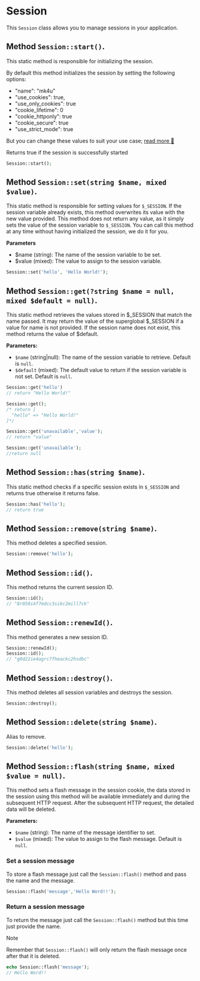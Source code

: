 # Session
This `Session` class allows you to manage sessions in your application.

## Method `Session::start()`.
This static method is responsible for initializing the session. 

By default this method initializes the session by setting the following options:
- "name": "mk4u"
- "use_cookies": true,
- "use_only_cookies": true
- "cookie_lifetime": 0
- "cookie_httponly": true
- "cookie_secure": true
- "use_strict_mode": true 

But you can change these values to suit your use case; [read more 👀](https://www.php.net/manual/es/session.configuration.php)

Returns true if the session is successfully started

```php
Session::start();
```

## Method `Session::set(string $name, mixed $value)`.
This static method is responsible for setting values for `$_SESSION`. If the session variable already exists, this method overwrites its value with the new value provided. This method does not return any value, as it simply sets the value of the session variable to `$_SESSION`. You can call this method at any time without having initialized the session, we do it for you.

**Parameters**
- $name (string): The name of the session variable to be set.
- $value (mixed): The value to assign to the session variable.

```php
Session::set('hello', 'Hello World!');
```

## Method `Session::get(?string $name = null, mixed $default = null)`.
This static method retrieves the values stored in $_SESSION that match the name passed. It may return the value of the superglobal $_SESSION if a value for name is not provided. If the session name does not exist, this method returns the value of $default.

**Parameters:**
- `$name` (string|null): The name of the session variable to retrieve. Default is `null`.
- `$default` (mixed): The default value to return if the session variable is not set. Default is `null`.

```php
Session::get('hello')
// return "Hello World!"

Session::get();
/* return [
  "hello" => "Hello World!"
]*/ 

Session::get('unavailable','value');
// return "value"

Session::get('unavailable');
//return null 
```

## Method `Session::has(string $name)`.
This static method checks if a specific session exists in `$_SESSION` and returns true otherwise it returns false.
```php
Session::has('hello');
// return true
```

## Method `Session::remove(string $name)`.
This method deletes a specified session.

```php
Session::remove('hello');
```

## Method `Session::id()`.
This method returns the current session ID.

```php
Session::id();
// "8r050i4f7mdcc3sikc2mill7ck"
```

## Method `Session::renewId()`.
This method generates a new session ID.

```php
Session::renewId();
Session::id();
// "g0d22ie4agrc7fheackc2hsdbc"
```

## Method `Session::destroy()`.
This method deletes all session variables and destroys the session.

```php
Session::destroy();
```

## Method `Session::delete(string $name)`.
Alias to remove.

```php
Session::delete('hello');
```

## Method `Session::flash(string $name, mixed $value = null)`.
This method sets a flash message in the session cookie, the data stored in the session using this method will be available immediately and during the subsequent HTTP request. After the subsequent HTTP request, the detailed data will be deleted.

**Parameters:**
- `$name` (string): The name of the message identifier to set.
- `$value` (mixed): The value to assign to the flash message. Default is `null`.

### Set a session message
To store a flash message just call the `Session::flash()` method and pass the name and the message.

```php
Session::flash('message','Hello Word!!');
```

### Return a session message
To return the message just call the `Session::flash()` method but this time just provide the name.

> [!NOTE]
> Remember that `Session::flash()` will only return the flash message once after that it is deleted.

```php
echo Session::flash('message');
// Hello Word!!
```